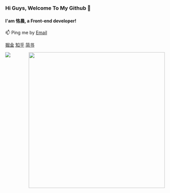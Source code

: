 ### Hi Guys, Welcome To My Github 👋

#### I'am 恪晨, a Front-end developer!    

📫 Ping me by [Email](mailto:bo.wang1016@outlook.com)

[掘金](https://juejin.im/user/59700b486fb9a06bb0196169)
[知乎](https://www.zhihu.com/people/ke-chen-6-83)
[简书](https://www.jianshu.com/u/66b577b7d7bb) 

<img align="right" width="430px" src="https://github-readme-stats.vercel.app/api?username=BoWang816&show_icons=true&title_color=46BAEB&icon_color=46BAEB" />
<img align="left" src="https://github-readme-stats.vercel.app/api/top-langs/?username=BoWang816&layout=compact&show_owner=true" />
